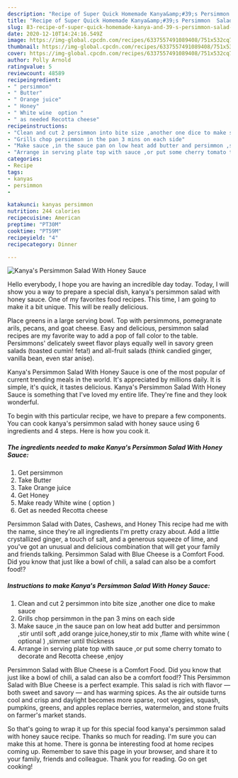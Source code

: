 ```yaml
---
description: "Recipe of Super Quick Homemade Kanya&amp;#39;s Persimmon  Salad With Honey Sauce"
title: "Recipe of Super Quick Homemade Kanya&amp;#39;s Persimmon  Salad With Honey Sauce"
slug: 83-recipe-of-super-quick-homemade-kanya-and-39-s-persimmon-salad-with-honey-sauce
date: 2020-12-10T14:24:16.549Z
image: https://img-global.cpcdn.com/recipes/6337557491089408/751x532cq70/kanyas-persimmon-salad-with-honey-sauce-recipe-main-photo.jpg
thumbnail: https://img-global.cpcdn.com/recipes/6337557491089408/751x532cq70/kanyas-persimmon-salad-with-honey-sauce-recipe-main-photo.jpg
cover: https://img-global.cpcdn.com/recipes/6337557491089408/751x532cq70/kanyas-persimmon-salad-with-honey-sauce-recipe-main-photo.jpg
author: Polly Arnold
ratingvalue: 5
reviewcount: 48589
recipeingredient:
- " persimmon"
- " Butter"
- " Orange juice"
- " Honey"
- " White wine  option "
- " as needed Recotta cheese"
recipeinstructions:
- "Clean and cut 2 persimmon into bite size ,another one dice to make sauce"
- "Grills chop persimmon in the pan 3 mins on each side"
- "Make sauce ,in the sauce pan on low heat add butter and persimmon ,stir until soft ,add orange juice,honey,stir to mix ,flame with white wine ( optional ) ,simmer until thickness"
- "Arrange in serving plate top with sauce ,or put some cherry tomato to decorate and Recotta cheese ,enjoy"
categories:
- Recipe
tags:
- kanyas
- persimmon
- 

katakunci: kanyas persimmon  
nutrition: 244 calories
recipecuisine: American
preptime: "PT30M"
cooktime: "PT59M"
recipeyield: "4"
recipecategory: Dinner

---
```



![Kanya&#39;s Persimmon  Salad With Honey Sauce](https://img-global.cpcdn.com/recipes/6337557491089408/751x532cq70/kanyas-persimmon-salad-with-honey-sauce-recipe-main-photo.jpg)

Hello everybody, I hope you are having an incredible day today. Today, I will show you a way to prepare a special dish, kanya&#39;s persimmon  salad with honey sauce. One of my favorites food recipes. This time, I am going to make it a bit unique. This will be really delicious.

Place greens in a large serving bowl. Top with persimmons, pomegranate arils, pecans, and goat cheese. Easy and delicious, persimmon salad recipes are my favorite way to add a pop of fall color to the table. Persimmons&#39; delicately sweet flavor plays equally well in savory green salads (toasted cumin! feta!) and all-fruit salads (think candied ginger, vanilla bean, even star anise).

Kanya&#39;s Persimmon  Salad With Honey Sauce is one of the most popular of current trending meals in the world. It's appreciated by millions daily. It is simple, it's quick, it tastes delicious. Kanya&#39;s Persimmon  Salad With Honey Sauce is something that I've loved my entire life. They're fine and they look wonderful.


To begin with this particular recipe, we have to prepare a few components. You can cook kanya&#39;s persimmon  salad with honey sauce using 6 ingredients and 4 steps. Here is how you cook it.

<!--inarticleads1-->

##### The ingredients needed to make Kanya&#39;s Persimmon  Salad With Honey Sauce:

1. Get  persimmon
1. Take  Butter
1. Take  Orange juice
1. Get  Honey
1. Make ready  White wine ( option )
1. Get  as needed Recotta cheese


Persimmon Salad with Dates, Cashews, and Honey This recipe had me with the name, since they&#39;re all ingredients I&#39;m pretty crazy about. Add a little crystallized ginger, a touch of salt, and a generous squeeze of lime, and you&#39;ve got an unusual and delicious combination that will get your family and friends talking. Persimmon Salad with Blue Cheese is a Comfort Food. Did you know that just like a bowl of chili, a salad can also be a comfort food!? 

<!--inarticleads2-->

##### Instructions to make Kanya&#39;s Persimmon  Salad With Honey Sauce:

1. Clean and cut 2 persimmon into bite size ,another one dice to make sauce
1. Grills chop persimmon in the pan 3 mins on each side
1. Make sauce ,in the sauce pan on low heat add butter and persimmon ,stir until soft ,add orange juice,honey,stir to mix ,flame with white wine ( optional ) ,simmer until thickness
1. Arrange in serving plate top with sauce ,or put some cherry tomato to decorate and Recotta cheese ,enjoy


Persimmon Salad with Blue Cheese is a Comfort Food. Did you know that just like a bowl of chili, a salad can also be a comfort food!? This Persimmon Salad with Blue Cheese is a perfect example. This salad is rich with flavor — both sweet and savory — and has warming spices. As the air outside turns cool and crisp and daylight becomes more sparse, root veggies, squash, pumpkins, greens, and apples replace berries, watermelon, and stone fruits on farmer&#39;s market stands. 

So that's going to wrap it up for this special food kanya&#39;s persimmon  salad with honey sauce recipe. Thanks so much for reading. I'm sure you can make this at home. There is gonna be interesting food at home recipes coming up. Remember to save this page in your browser, and share it to your family, friends and colleague. Thank you for reading. Go on get cooking!
